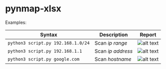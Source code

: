 # pynmap-xlsx

Examples:

| Syntax | Description | Report |
| --- | --- | ------ |
| `python3 script.py 192.168.1.0/24` | Scan *ip range* | ![alt text](https://pp.userapi.com/c850728/v850728764/169236/c86sSd13RNo.jpg) |
| `python3 script.py 192.168.1.1` | Scan *ip address* | ![alt text](https://pp.userapi.com/c854324/v854324764/88429/BkKLGn1tato.jpg) |
| `python3 script.py google.com` | Scan *hostname* | ![alt text](https://pp.userapi.com/c854324/v854324764/88433/riBq_KEf3sg.jpg) |
